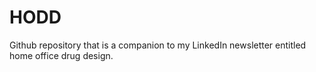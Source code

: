 # HODD
Github repository that is a companion to my LinkedIn newsletter entitled home office drug design.
